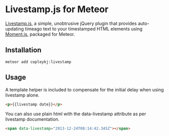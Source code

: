 # Livestamp.js for Meteor

[Livestamp.js](http://mattbradley.github.io/livestampjs/), a simple, unobtrusive
jQuery plugin that provides auto-updating timeago text to your timestamped HTML
elements using [Moment.js](http://momentjs.com/), packaged for Meteor.


Installation
-------------

`meteor add copleykj:livestamp`


Usage
-------------
A template helper is included to compensate for the initial delay when using livestamp alone.

```html
<p>{{livestamp date}}</p>
```

You can also use plain html with the data-livestamp attribute as per livestamp documentation.

```html
<span data-livestamp="2013-12-24T08:14:42.345Z"></span>
```
